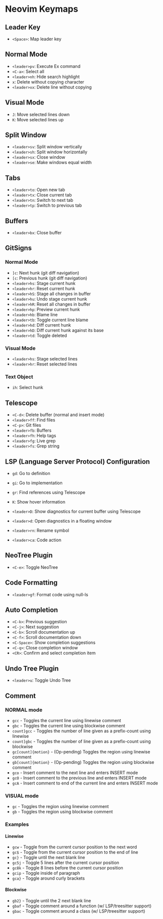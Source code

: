 # Neovim Keymaps

## Leader Key

- `<Space>`: Map leader key

## Normal Mode

- `<leader>pv`: Execute Ex command
- `<C-a>`: Select all
- `<leader>nh`: Hide search highlight
- `x`: Delete without copying character
- `<leader>xx`: Delete line without copying

## Visual Mode

- `J`: Move selected lines down
- `K`: Move selected lines up

## Split Window

- `<leader>sv`: Split window vertically
- `<leader>sh`: Split window horizontally
- `<leader>sx`: Close window
- `<leader>se`: Make windows equal width

## Tabs

- `<leader>to`: Open new tab
- `<leader>tx`: Close current tab
- `<leader>tn`: Switch to next tab
- `<leader>tp`: Switch to previous tab

## Buffers

- `<leader>bx`: Close buffer

## GitSigns

### Normal Mode

- `]c`: Next hunk (git diff navigation)
- `[c`: Previous hunk (git diff navigation)
- `<leader>hs`: Stage current hunk
- `<leader>hr`: Reset current hunk
- `<leader>hS`: Stage all changes in buffer
- `<leader>hu`: Undo stage current hunk
- `<leader>hR`: Reset all changes in buffer
- `<leader>hp`: Preview current hunk
- `<leader>hb`: Blame line
- `<leader>tb`: Toggle current line blame
- `<leader>hd`: Diff current hunk
- `<leader>hD`: Diff current hunk against its base
- `<leader>td`: Toggle deleted

### Visual Mode

- `<leader>hs`: Stage selected lines
- `<leader>hr`: Reset selected lines

### Text Object

- `ih`: Select hunk

## Telescope

- `<C-d>`: Delete buffer (normal and insert mode)
- `<leader>ff`: Find files
- `<C-p>`: Git files
- `<leader>fb`: Buffers
- `<leader>fh`: Help tags
- `<leader>fg`: Live grep
- `<leader>fs`: Grep string

## LSP (Language Server Protocol) Configuration

- `gd`: Go to definition
- `gi`: Go to implementation
- `gr`: Find references using Telescope
- `K`: Show hover information

- `<leader>D`: Show diagnostics for current buffer using Telescope
- `<leader>d`: Open diagnostics in a floating window
- `<leader>rn`: Rename symbol
- `<leader>ca`: Code action

## NeoTree Plugin

- `<C-e>`: Toggle NeoTree

## Code Formatting

- `<leader>gf`: Format code using null-ls

## Auto Completion

- `<C-k>`: Previous suggestion
- `<C-j>`: Next suggestion
- `<C-b>`: Scroll documentation up
- `<C-f>`: Scroll documentation down
- `<C-Space>`: Show completion suggestions
- `<C-q>`: Close completion window
- `<CR>`: Confirm and select completion item

## Undo Tree Plugin

- `<leader>u`: Toggle Undo Tree

## Comment

### NORMAL mode

- `gcc` - Toggles the current line using linewise comment
- `gbc` - Toggles the current line using blockwise comment
- `count]gcc` - Toggles the number of line given as a prefix-count using linewise
- `count]gbc` - Toggles the number of line given as a prefix-count using blockwise
- `gc[count]{motion}` - (Op-pending) Toggles the region using linewise comment
- `gb[count]{motion}` - (Op-pending) Toggles the region using blockwise comment
- `gco` - Insert comment to the next line and enters INSERT mode
- `gcO` - Insert comment to the previous line and enters INSERT mode
- `gcA` - Insert comment to end of the current line and enters INSERT mode

### VISUAL mode

- `gc` - Toggles the region using linewise comment
- `gb` - Toggles the region using blockwise comment

### Examples

#### Linewise

- `gcw` - Toggle from the current cursor position to the next word
- `gc$` - Toggle from the current cursor position to the end of line
- `gc}` - Toggle until the next blank line
- `gc5j` - Toggle 5 lines after the current cursor position
- `gc8k` - Toggle 8 lines before the current cursor position
- `gcip` - Toggle inside of paragraph
- `gca}` - Toggle around curly brackets

#### Blockwise

- `gb2}` - Toggle until the 2 next blank line
- `gbaf` - Toggle comment around a function (w/ LSP/treesitter support)
- `gbac` - Toggle comment around a class (w/ LSP/treesitter support)
